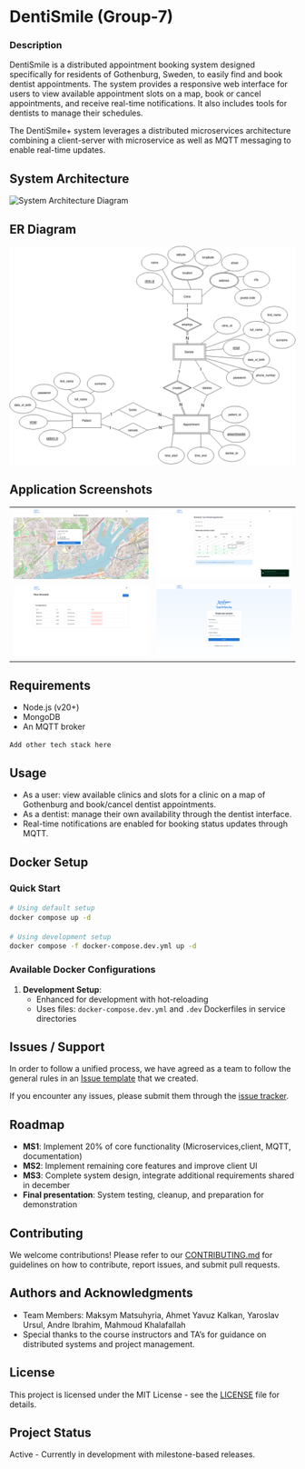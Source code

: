 # DentiSmile (Group-7)

### Description

DentiSmile is a distributed appointment booking system designed specifically for residents of Gothenburg, Sweden, to easily find and book dentist appointments. The system provides a responsive web interface for users to view available appointment slots on a map, book or cancel appointments, and receive real-time notifications. It also includes tools for dentists to manage their schedules.

The DentiSmile+ system leverages a distributed microservices architecture combining a client-server with microservice as well as MQTT messaging to enable real-time updates.

## System Architecture

![System Architecture Diagram](docs\architecture\diagrams\sysarch.png)

## ER Diagram

![Entity Relationship Diagram](docs/architecture/diagrams/ER.png)

## Application Screenshots

<table>
  <tr>
    <td><img src="docs/ui_design/Screenshot1.png" width="800"></td>
    <td><img src="docs/ui_design/Screenshot2.png" width="800"></td>
  </tr>
  <tr>
    <td><img src="docs/ui_design/Screenshot3.png" width="800"></td>
    <td><img src="docs/ui_design/Screenshot4.png" width="800"></td>
  </tr>
</table>

## Requirements

-   Node.js (v20+)
-   MongoDB
-   An MQTT broker

`Add other tech stack here`

## Usage

-   As a user: view available clinics and slots for a clinic on a map of Gothenburg and book/cancel dentist appointments.
-   As a dentist: manage their own availability through the dentist interface.
-   Real-time notifications are enabled for booking status updates through MQTT.

## Docker Setup

### Quick Start

```bash
# Using default setup
docker compose up -d

# Using development setup
docker compose -f docker-compose.dev.yml up -d
```

### Available Docker Configurations

1. **Development Setup**:
    - Enhanced for development with hot-reloading
    - Uses files: `docker-compose.dev.yml` and `.dev` Dockerfiles in service directories

## Issues / Support

In order to follow a unified process, we have agreed as a team to follow the general rules in an [Issue template](Issue-template.md) that we created.

If you encounter any issues, please submit them through the [issue tracker](https://git.chalmers.se/courses/dit355/2024/student_teams/dit356_2024_07/group-7/-/issues).

## Roadmap

-   **MS1**: Implement 20% of core functionality (Microservices,client, MQTT, documentation)
-   **MS2**: Implement remaining core features and improve client UI
-   **MS3**: Complete system design, integrate additional requirements shared in december
-   **Final presentation**: System testing, cleanup, and preparation for demonstration

## Contributing

We welcome contributions! Please refer to our [CONTRIBUTING.md](CONTRIBUTING.md) for guidelines on how to contribute, report issues, and submit pull requests.

## Authors and Acknowledgments

-   Team Members: Maksym Matsuhyria, Ahmet Yavuz Kalkan, Yaroslav Ursul, Andre Ibrahim, Mahmoud Khalafallah
-   Special thanks to the course instructors and TA’s for guidance on distributed systems and project management.

## License

This project is licensed under the MIT License - see the [LICENSE](LICENSE) file for details.

## Project Status

Active - Currently in development with milestone-based releases.
